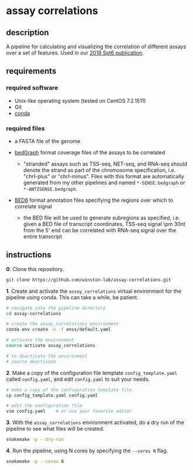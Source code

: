 
# assay correlations

## description

A pipeline for calculating and visualizing the correlation of different assays over a set of features. Used in our [2018 Spt6 publication](https://doi.org/10.1016/j.molcel.2018.09.005).

## requirements

### required software

- Unix-like operating system (tested on CentOS 7.2.1511)
- Git
- [conda](https://conda.io/docs/user-guide/install/index.html)

### required files

- a FASTA file of the genome

- [bedGraph](https://genome.ucsc.edu/goldenpath/help/bedgraph.html) format coverage files of the assays to be correlated
    - "stranded" assays such as TSS-seq, NET-seq, and RNA-seq should denote the strand as part of the chromosome specification, i.e. "chrI-plus" or "chrI-minus". Files with this format are automatically generated from my other pipelines and named `*-SENSE.bedgraph` or `*-ANTISENSE.bedgraph`.

- [BED6](https://genome.ucsc.edu/FAQ/FAQformat.html#format1) format annotation files specifying the regions over which to correlate signal
    - the BED file will be used to generate subregions as specified, i.e. given a BED file of transcript coordinates, TSS-seq signal \pm 30nt from the 5' end can be correlated with RNA-seq signal over the entire transcript

## instructions
**0**. Clone this repository.

```bash
git clone https://github.com/winston-lab/assay-correlations.git
```

**1**. Create and activate the `assay_correlations` virtual environment for the pipeline using conda. This can take a while, be patient.

```bash
# navigate into the pipeline directory
cd assay-correlations

# create the assay_correlations environment
conda env create -v -f envs/default.yaml

# activate the environment
source activate assay_correlations

# to deactivate the environment
# source deactivate
```

**2**. Make a copy of the configuration file template `config_template.yaml` called `config.yaml`, and edit `config.yaml` to suit your needs.

```bash
# make a copy of the configuration template file
cp config_template.yaml config.yaml

# edit the configuration file
vim config.yaml    # or use your favorite editor
```

**3**. With the `assay_correlations` environment activated, do a dry run of the pipeline to see what files will be created.

```bash
snakemake -p --dry-run
```

**4**. Run the pipeline, using N cores by specifying the `--cores N` flag. 

```bash
snakemake -p --cores 8
```

